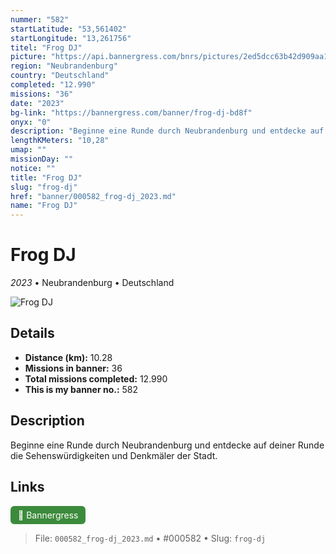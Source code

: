 ```yaml
---
nummer: "582"
startLatitude: "53,561402"
startLongitude: "13,261756"
titel: "Frog DJ"
picture: "https://api.bannergress.com/bnrs/pictures/2ed5dcc63b42d909aa14550d70fe0ea7"
region: "Neubrandenburg"
country: "Deutschland"
completed: "12.990"
missions: "36"
date: "2023"
bg-link: "https://bannergress.com/banner/frog-dj-bd8f"
onyx: "0"
description: "Beginne eine Runde durch Neubrandenburg und entdecke auf deiner Runde die Sehenswürdigkeiten und Denkmäler der Stadt."
lengthKMeters: "10,28"
umap: ""
missionDay: ""
notice: ""
title: "Frog DJ"
slug: "frog-dj"
href: "banner/000582_frog-dj_2023.md"
name: "Frog DJ"
---
```

# Frog DJ

*2023* • Neubrandenburg • Deutschland

![Frog DJ](https://api.bannergress.com/bnrs/pictures/2ed5dcc63b42d909aa14550d70fe0ea7)



## Details
- **Distance (km):** 10.28
- **Missions in banner:** 36
- **Total missions completed:** 12.990
- **This is my banner no.:** 582



## Description
Beginne eine Runde durch Neubrandenburg und entdecke auf deiner Runde die Sehenswürdigkeiten und Denkmäler der Stadt.



## Links
<a href="https://bannergress.com/banner/frog-dj-bd8f" target="_blank" style="display:inline-block;margin-right:8px;padding:6px 12px;background:#3c8b3c;color:#fff;text-decoration:none;border-radius:6px;">🔗 Bannergress</a>



> File: `000582_frog-dj_2023.md` • #000582 • Slug: `frog-dj`
